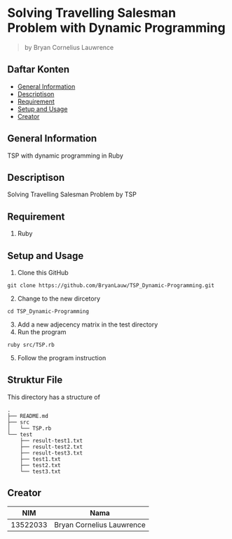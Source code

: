 # Solving Travelling Salesman Problem with Dynamic Programming
> by Bryan Cornelius Lauwrence

## Daftar Konten
* [General Information](#general-information)
* [Descriptison](#description)
* [Requirement](#requirement)
* [Setup and Usage](#setup-and-usage)
* [Creator](#creator)

## General Information
TSP with dynamic programming in Ruby

## Descriptison
Solving Travelling Salesman Problem by TSP

## Requirement
1. Ruby

## Setup and Usage
1. Clone this GitHub
```
git clone https://github.com/BryanLauw/TSP_Dynamic-Programming.git
```
2. Change to the new dircetory
```
cd TSP_Dynamic-Programming
```
3. Add a new adjecency matrix in the test directory
4. Run the program
```
ruby src/TSP.rb
```
5. Follow the program instruction

## Struktur File
This directory has a structure of
```
.
├── README.md
├── src
│   └── TSP.rb
└── test
    ├── result-test1.txt
    ├── result-test2.txt
    ├── result-test3.txt
    ├── test1.txt
    ├── test2.txt
    └── test3.txt
```

## Creator
| NIM | Nama |
|-----|------|
| 13522033 | Bryan Cornelius Lauwrence |